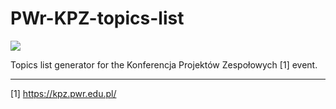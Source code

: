 PWr-KPZ-topics-list
===================

![](https://github.com/sdatko/PWr-KPZ-topics-list/workflows/tests/badge.svg)

Topics list generator for the Konferencja Projektów Zespołowych [1] event.

---

[1] https://kpz.pwr.edu.pl/
